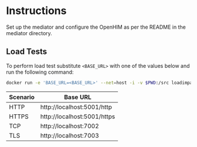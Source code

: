# Instructions

Set up the mediator and configure the OpenHIM as per the README in the mediator
directory.

## Load Tests

To perform load test substitute `<BASE_URL>` with one of the values below and
run the following command:

```bash
docker run -e 'BASE_URL=<BASE_URL>' --net=host -i -v $PWD:/src loadimpact/k6 run /src/load.js
```

| Scenario | Base URL                    |
| -------- | --------------------------- |
| HTTP     | http://localhost:5001/http  |
| HTTPS    | http://localhost:5001/https |
| TCP      | http://localhost:7002       |
| TLS      | http://localhost:7003       |
